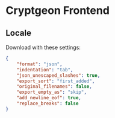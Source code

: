 # Cryptgeon Frontend

## Locale

Download with these settings:

```json
{
	"format": "json",
	"indentation": "tab",
	"json_unescaped_slashes": true,
	"export_sort": "first_added",
	"original_filenames": false,
	"export_empty_as": "skip",
	"add_newline_eof": true,
	"replace_breaks": false
}
```
